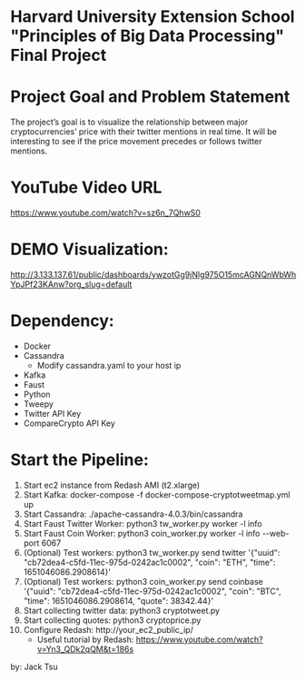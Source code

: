 # Harvard University Extension School "Principles of Big Data Processing" Final Project

# Project Goal and Problem Statement
The project’s goal is to visualize the relationship between major cryptocurrencies’ price with their twitter mentions in real time. It will be interesting to see if the price movement precedes or follows twitter mentions.

# YouTube Video URL
https://www.youtube.com/watch?v=sz6n_7QhwS0
 
# DEMO Visualization:
http://3.133.137.61/public/dashboards/ywzotGg9jNlg975O15mcAGNQnWbWhYpJPf23KAnw?org_slug=default
 
# Dependency:
- Docker
- Cassandra
    - Modify cassandra.yaml to your host ip
- Kafka
- Faust
- Python
- Tweepy
- Twitter API Key
- CompareCrypto API Key

# Start the Pipeline:
1. Start ec2 instance from Redash AMI (t2.xlarge)
2. Start Kafka: docker-compose -f docker-compose-cryptotweetmap.yml up
3. Start Cassandra: ./apache-cassandra-4.0.3/bin/cassandra
4. Start Faust Twitter Worker: python3 tw_worker.py worker -l info
5. Start Faust Coin Worker: python3 coin_worker.py worker -l info --web-port 6067
6. (Optional) Test workers: python3 tw_worker.py send twitter '{"uuid": "cb72dea4-c5fd-11ec-975d-0242ac1c0002", "coin": "ETH", "time": 1651046086.2908614}'
7. (Optional) Test workers: python3 coin_worker.py send coinbase '{"uuid": "cb72dea4-c5fd-11ec-975d-0242ac1c0002", "coin": "BTC", "time": 1651046086.2908614, "quote": 38342.44}'
8. Start collecting twitter data: python3 cryptotweet.py
9. Start collecting quotes: python3 cryptoprice.py
10. Configure Redash: http://your_ec2_public_ip/
    - Useful tutorial by Redash: https://www.youtube.com/watch?v=Yn3_QDk2qQM&t=186s

by: Jack Tsu